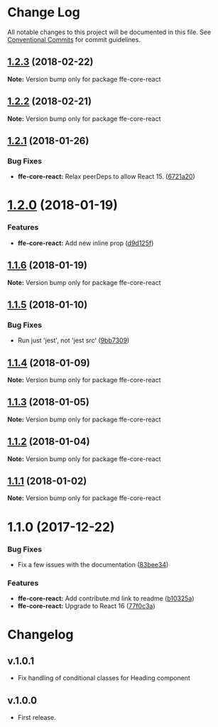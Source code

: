 # Change Log

All notable changes to this project will be documented in this file.
See [Conventional Commits](https://conventionalcommits.org) for commit guidelines.

<a name="1.2.3"></a>
## [1.2.3](***REMOVED***) (2018-02-22)




**Note:** Version bump only for package ffe-core-react

<a name="1.2.2"></a>
## [1.2.2](***REMOVED***) (2018-02-21)




**Note:** Version bump only for package ffe-core-react

<a name="1.2.1"></a>
## [1.2.1](***REMOVED***) (2018-01-26)


### Bug Fixes

* **ffe-core-react:** Relax peerDeps to allow React 15. ([6721a20](***REMOVED***))




<a name="1.2.0"></a>
# [1.2.0](***REMOVED***) (2018-01-19)


### Features

* **ffe-core-react:** Add new inline prop ([d9d125f](***REMOVED***))




<a name="1.1.6"></a>
## [1.1.6](***REMOVED***) (2018-01-19)




**Note:** Version bump only for package ffe-core-react

<a name="1.1.5"></a>
## [1.1.5](***REMOVED***) (2018-01-10)


### Bug Fixes

* Run just 'jest', not 'jest src' ([9bb7309](***REMOVED***))




<a name="1.1.4"></a>

## [1.1.4](***REMOVED***) (2018-01-09)

**Note:** Version bump only for package ffe-core-react

<a name="1.1.3"></a>

## [1.1.3](***REMOVED***) (2018-01-05)

**Note:** Version bump only for package ffe-core-react

<a name="1.1.2"></a>

## [1.1.2](***REMOVED***) (2018-01-04)

**Note:** Version bump only for package ffe-core-react

<a name="1.1.1"></a>

## [1.1.1](***REMOVED***) (2018-01-02)

**Note:** Version bump only for package ffe-core-react

<a name="1.1.0"></a>

# 1.1.0 (2017-12-22)

### Bug Fixes

* Fix a few issues with the documentation ([83bee34](***REMOVED***))

### Features

* **ffe-core-react:** Add contribute.md link to readme ([b10325a](***REMOVED***))
* **ffe-core-react:** Upgrade to React 16 ([77f0c3a](***REMOVED***))

# Changelog

## v.1.0.1

* Fix handling of conditional classes for Heading component

## v.1.0.0

* First release.
